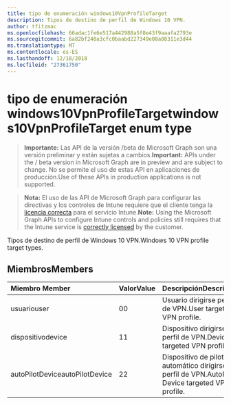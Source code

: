 ```yaml
---
title: tipo de enumeración windows10VpnProfileTarget
description: Tipos de destino de perfil de Windows 10 VPN.
author: tfitzmac
ms.openlocfilehash: 66adac1fe6e517a442988a5f8e43f9aaafa2793e
ms.sourcegitcommit: 6a82bf240a3cfc0baabd227349e08a08311e3d44
ms.translationtype: MT
ms.contentlocale: es-ES
ms.lasthandoff: 12/18/2018
ms.locfileid: "27361750"
---
```

# <a name="windows10vpnprofiletarget-enum-type"></a><span data-ttu-id="c6c8c-103">tipo de enumeración windows10VpnProfileTarget</span><span class="sxs-lookup"><span data-stu-id="c6c8c-103">windows10VpnProfileTarget enum type</span></span>

> <span data-ttu-id="c6c8c-104">**Importante:** Las API de la versión /beta de Microsoft Graph son una versión preliminar y están sujetas a cambios.</span><span class="sxs-lookup"><span data-stu-id="c6c8c-104">**Important:** APIs under the / beta version in Microsoft Graph are in preview and are subject to change.</span></span> <span data-ttu-id="c6c8c-105">No se permite el uso de estas API en aplicaciones de producción.</span><span class="sxs-lookup"><span data-stu-id="c6c8c-105">Use of these APIs in production applications is not supported.</span></span>

> <span data-ttu-id="c6c8c-106">**Nota:** El uso de las API de Microsoft Graph para configurar las directivas y los controles de Intune requiere que el cliente tenga la [licencia correcta](https://go.microsoft.com/fwlink/?linkid=839381) para el servicio Intune.</span><span class="sxs-lookup"><span data-stu-id="c6c8c-106">**Note:** Using the Microsoft Graph APIs to configure Intune controls and policies still requires that the Intune service is [correctly licensed](https://go.microsoft.com/fwlink/?linkid=839381) by the customer.</span></span>

<span data-ttu-id="c6c8c-107">Tipos de destino de perfil de Windows 10 VPN.</span><span class="sxs-lookup"><span data-stu-id="c6c8c-107">Windows 10 VPN profile target types.</span></span>
## <a name="members"></a><span data-ttu-id="c6c8c-108">Miembros</span><span class="sxs-lookup"><span data-stu-id="c6c8c-108">Members</span></span>
|<span data-ttu-id="c6c8c-109">Miembro	</span><span class="sxs-lookup"><span data-stu-id="c6c8c-109">Member</span></span>|<span data-ttu-id="c6c8c-110">Valor</span><span class="sxs-lookup"><span data-stu-id="c6c8c-110">Value</span></span>|<span data-ttu-id="c6c8c-111">Descripción</span><span class="sxs-lookup"><span data-stu-id="c6c8c-111">Description</span></span>|
|:---|:---|:---|
|<span data-ttu-id="c6c8c-112">usuario</span><span class="sxs-lookup"><span data-stu-id="c6c8c-112">user</span></span>|<span data-ttu-id="c6c8c-113">0</span><span class="sxs-lookup"><span data-stu-id="c6c8c-113">0</span></span>|<span data-ttu-id="c6c8c-114">Usuario dirigirse perfil de VPN.</span><span class="sxs-lookup"><span data-stu-id="c6c8c-114">User targeted VPN profile.</span></span>|
|<span data-ttu-id="c6c8c-115">dispositivo</span><span class="sxs-lookup"><span data-stu-id="c6c8c-115">device</span></span>|<span data-ttu-id="c6c8c-116">1</span><span class="sxs-lookup"><span data-stu-id="c6c8c-116">1</span></span>|<span data-ttu-id="c6c8c-117">Dispositivo dirigirse perfil de VPN.</span><span class="sxs-lookup"><span data-stu-id="c6c8c-117">Device targeted VPN profile.</span></span>|
|<span data-ttu-id="c6c8c-118">autoPilotDevice</span><span class="sxs-lookup"><span data-stu-id="c6c8c-118">autoPilotDevice</span></span>|<span data-ttu-id="c6c8c-119">2</span><span class="sxs-lookup"><span data-stu-id="c6c8c-119">2</span></span>|<span data-ttu-id="c6c8c-120">Dispositivo de piloto automático dirigirse perfil de VPN.</span><span class="sxs-lookup"><span data-stu-id="c6c8c-120">AutoPilot Device targeted VPN profile.</span></span>|





